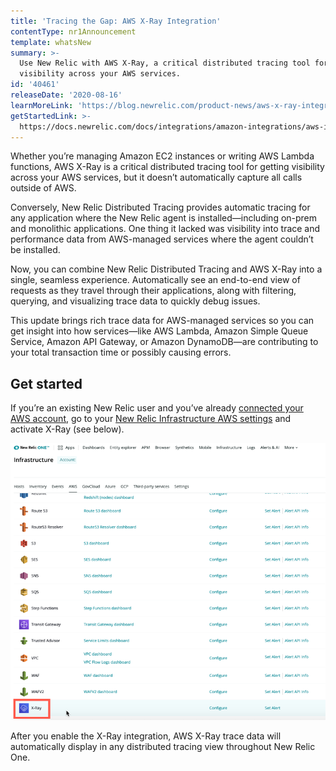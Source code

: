 ```yaml
---
title: 'Tracing the Gap: AWS X-Ray Integration'
contentType: nr1Announcement
template: whatsNew
summary: >-
  Use New Relic with AWS X-Ray, a critical distributed tracing tool for getting
  visibility across your AWS services.
id: '40461'
releaseDate: '2020-08-16'
learnMoreLink: 'https://blog.newrelic.com/product-news/aws-x-ray-integration/'
getStartedLink: >-
  https://docs.newrelic.com/docs/integrations/amazon-integrations/aws-integrations-list/aws-x-ray-monitoring-integration
---
```


Whether you’re managing Amazon EC2 instances or writing AWS Lambda functions, AWS X-Ray is a critical distributed tracing tool for getting visibility across your AWS services, but it doesn’t automatically capture all calls outside of AWS.

Conversely, New Relic Distributed Tracing provides automatic tracing for any application where the New Relic agent is installed—including on-prem and monolithic applications. One thing it lacked was visibility into trace and performance data from AWS-managed services where the agent couldn’t be installed.

Now, you can combine New Relic Distributed Tracing and AWS X-Ray into a single, seamless experience. Automatically see an end-to-end view of requests as they travel through their applications, along with filtering, querying, and visualizing trace data to quickly debug issues.

This update brings rich trace data for AWS-managed services so you can get insight into how services—like AWS Lambda, Amazon Simple Queue Service, Amazon API Gateway, or Amazon DynamoDB—are contributing to your total transaction time or possibly causing errors.

## Get started

If you’re an existing New Relic user and you’ve already [connected your AWS account](https://docs.newrelic.com/docs/integrations/amazon-integrations/get-started/connect-aws-infrastructure), go to your [New Relic Infrastructure AWS settings](https://infrastructure.newrelic.com) and activate X-Ray (see below).

![Infrastructure_integrations_AWS_x-ray.png](./images/Infrastructure_integrations_AWS_x-ray.png "Infrastructure_integrations_AWS_x-ray.png")

After you enable the X-Ray integration, AWS X-Ray trace data will automatically display in any distributed tracing view throughout New Relic One.
